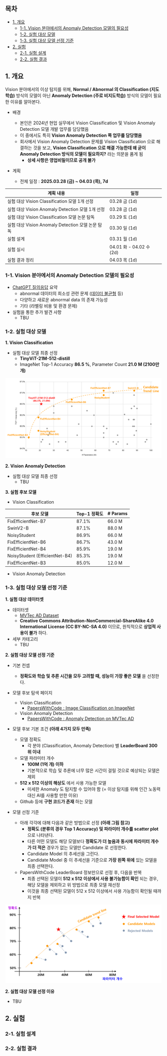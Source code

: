 
## 목차

* [1. 개요](#1-개요)
  * [1-1. Vision 분야에서의 Anomaly Detection 모델의 필요성](#1-1-vision-분야에서의-anomaly-detection-모델의-필요성) 
  * [1-2. 실험 대상 모델](#1-2-실험-대상-모델)
  * [1-3. 실험 대상 모델 선정 기준](#1-3-실험-대상-모델-선정-기준)
* [2. 실험](#2-실험)
  * [2-1. 실험 설계](#2-1-실험-설계) 
  * [2-2. 실험 결과](#2-2-실험-결과)

## 1. 개요

Vision 분야에서의 이상 탐지를 위해, **Normal / Abnormal 의 Classification (지도학습)** 방식의 모델이 아닌 **Anomaly Detection (주로 비지도학습)** 방식의 모델이 필요한 이유를 알아본다.

* 배경
  * 본인은 2024년 현업 실무에서 Vision Classification 및 Vision Anomaly Detection 모델 개발 업무를 담당했음
  * 이 중에서도 특히 **Vision Anomaly Detection 쪽 업무를 담당했음**
  * 회사에서 Vision Anomaly Detection 문제를 Vision Classification 으로 해결하는 것을 보고, **Vision Classification 으로 해결 가능한데 왜 굳이 Anomaly Detection 방식의 모델이 필요하지?** 라는 의문을 품게 됨
    * **상세 사항은 영업비밀이므로 공개 불가**

* 계획
  * 전체 일정 : **2025.03.28 (금) ~ 04.03 (목), 7d**

| 계획 내용                                   | 일정                     |
|-----------------------------------------|------------------------|
| 실험 대상 Vision Classification 모델 1개 선정    | 03.28 금 (1d)           |
| 실험 대상 Vision Anomaly Detection 모델 1개 선정 | 03.28 금 (1d)           |
| 실험 대상 Vision Classification 모델 논문 탐독    | 03.29 토 (1d)           |
| 실험 대상 Vision Anomaly Detection 모델 논문 탐독 | 03.30 일 (1d)           |
| 실험 설계                                   | 03.31 월 (1d)           |
| 실험 실시                                   | 04.01 화 - 04.02 수 (2d) |
| 실험 결과 정리                                | 04.03 목 (1d)           |

### 1-1. Vision 분야에서의 Anomaly Detection 모델의 필요성

* [ChatGPT 질의응답](https://chatgpt.com/share/67974281-7fb8-8010-9a1a-4b56c060e71b) 요약
  * abnormal 데이터의 희소성 관련 문제 ([데이터 불균형](../AI%20Basics/Data%20Science%20Basics/데이터_사이언스_기초_데이터_불균형.md) 등)
  * 다양하고 새로운 abnormal data 의 존재 가능성
  * 기타 (라벨링 비용 및 환경 문제)
* 실험을 통한 추가 발견 사항
  * TBU 

### 1-2. 실험 대상 모델

**1. Vision Classification**

* 실험 대상 모델 최종 선정
  * **TinyViT-21M-512-distill**
  * ImageNet Top-1 Accuracy **86.5 %**, Parameter Count **21.0 M (2100만 개)**

![image](images/Special_Anomaly_Detection_Need_2.PNG)

**2. Vision Anomaly Detection**

* 실험 대상 모델 최종 선정
  * TBU 

**3. 실험 후보 모델**

* Vision Classification

| 후보 모델                          | Top-1 정확도 | # Params |
|--------------------------------|-----------|----------|
| FixEfficientNet-B7             | 87.1%     | 66.0 M   |
| SwinV2-B                       | 87.1%     | 88.0 M   |
| NoisyStudent                   | 86.9%     | 66.0 M   |
| FixEfficientNet-B6             | 86.7%     | 43.0 M   |
| FixEfficientNet-B4             | 85.9%     | 19.0 M   |
| NoisyStudent (EfficientNet-B4) | 85.3%     | 19.0 M   |
| FixEfficientNet-B3             | 85.0%     | 12.0 M   |

* Vision Anomaly Detection

### 1-3. 실험 대상 모델 선정 기준

**1. 실험 대상 데이터셋**

* 데이터셋
  * [MVTec AD Dataset](https://www.kaggle.com/datasets/ipythonx/mvtec-ad)
  * **Creative Commons Attribution-NonCommercial-ShareAlike 4.0 International License (CC BY-NC-SA 4.0)** 이므로, 원칙적으로 **상업적 사용이 불가** 하다.
* 세부 카테고리
  * TBU 

**2. 실험 대상 모델 선정 기준**

* 기본 컨셉
  * **정확도와 학습 및 추론 시간을 모두 고려할 때, 성능이 가장 좋은 모델** 을 선정한다.

* 모델 후보 탐색 페이지
  * Vision Classification
    * [PapersWithCode : Image Classification on ImageNet](https://paperswithcode.com/sota/image-classification-on-imagenet)
  * Vision Anomaly Detection
    * [PapersWithCode : Anomaly Detection on MVTec AD](https://paperswithcode.com/sota/anomaly-detection-on-mvtec-ad)

* 모델 후보 기본 조건 **(아래 4가지 모두 만족)**
  * 모델 정확도
    * 각 분야 (Classification, Anomaly Detection) 별 **LeaderBoard 300 위 이내**
  * 모델 파라미터 개수
    * **100M (1억 개) 이하**
    * 기본적으로 학습 및 추론에 너무 많은 시간이 걸릴 것으로 예상되는 모델은 제외 
  * **512 x 512 이상의 해상도** 에서 사용 가능한 모델
    * 미세한 Anomaly 도 탐지할 수 있어야 함 (= 이상 탐지를 위해 인간 노동력 대신 AI를 사용할 만한 이유)
  * Github 등에 **구현 코드가 존재** 하는 모델

* 모델 선정 기준
  * 아래 각각에 대해 다음과 같은 방법으로 선정 **(아래 그림 참고)**
    * **정확도 (분류의 경우 Top 1 Accuracy) 및 파라미터 개수를 scatter plot** 으로 나타낸다.
    * 다른 어떤 모델도 해당 모델보다 **정확도가 더 높음과 동시에 파라미터 개수가 더 적은** 경우가 없는 모델만 Candidate 로 선정한다.
    * Candidate Model 의 추세선을 그린다.
    * Candidate Model 중 이 추세선을 기준으로 **가장 왼쪽 위에** 있는 모델을 최종 선택한다.
  * PapersWithCode LeaderBoard 정보만으로 선정 후, 다음을 반복
    * 최종 선택된 모델이 **512 x 512 이상에서 사용 불가능함이 확인** 되는 경우, 해당 모델을 제외하고 위 방법으로 최종 모델 재선정
    * 이것을 최종 선택된 모델이 512 x 512 이상에서 사용 가능함이 확인될 때까지 반복

![image](images/Special_Anomaly_Detection_Need_1.PNG)

**2. 실험 대상 모델 선정 이유**

* TBU

## 2. 실험

### 2-1. 실험 설계

### 2-2. 실험 결과